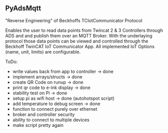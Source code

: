 ## PyAdsMqtt

"Reverse Engineering" of Beckhoffs TCIotCommunicator Protocol

Enables the user to read data points from Twincat 2 & 3 Controllers through ADS and
and publish them over an MQTT Broker. With the underlaying protocol those data points can be viewed and controlled through the 
Beckhoff TwinCAT IoT Communicator App.
All implemented IoT Options (name, unit, limits) are configurable.

ToDo:
 - write values back from app to controller -> done
 - implement arrays/structs -> done
 - create QR Code on runup -> done
 - print qr code to e-ink display -> done
 - stability test on Pi -> done
 - setup pi as wifi host -> done (autohotspot script)
 - add temperature to debug screen -> done
 - function to connect purely over ethernet
 - broker and controller security
 - ability to connect to multiple devices
 - make script pretty again

